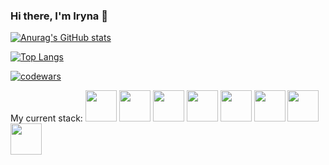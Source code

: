 ### Hi there, I'm Iryna 👋

[![Anurag's GitHub stats](https://github-readme-stats.vercel.app/api?username=xenoproxy&theme=radical&show_icons=true&hide=issues,contribs)](https://github.com/anuraghazra/github-readme-stats)

[![Top Langs](https://github-readme-stats.vercel.app/api/top-langs/?username=xenoproxy&layout=compact)](https://github.com/anuraghazra/github-readme-stats)


[![codewars](https://www.codewars.com/users/XenoProxy/badges/large)](https://www.codewars.com/users/XenoProxy)   

My current stack:
<img src="https://user-images.githubusercontent.com/44860152/212621506-7419bc2c-556c-4050-bcb7-95ce21b9167d.svg" width="50" />
<img src="https://user-images.githubusercontent.com/44860152/212621510-95c8ba32-d572-48b4-a863-fb8b174d971b.svg" width="50" />
<img src="https://user-images.githubusercontent.com/44860152/212621511-64f5bfb7-e7bc-4e05-96fc-bee8c8c6f1ed.svg" width="50" />
<img src="https://user-images.githubusercontent.com/44860152/212621512-578b968b-189f-41cd-ae7c-460fd323f2e6.svg" width="50" color=#F7DF1E />
<img src="https://user-images.githubusercontent.com/44860152/212621515-74b22b2c-b637-4313-818d-46917b42087d.svg" width="50" />
<img src="https://user-images.githubusercontent.com/44860152/212621516-b6626857-5bb7-4924-9f51-4da321f571ba.svg" width="50" />
<img src="https://user-images.githubusercontent.com/44860152/212621520-d9163f9c-3696-477b-bbd9-094644d021b6.svg" width="50" />
<img src="https://user-images.githubusercontent.com/44860152/212621523-29e3afc1-88fb-4fbe-8fa2-1d3deedda803.svg" width="50" />





<!--
**XenoProxy/XenoProxy** is a ✨ _special_ ✨ repository because its `README.md` (this file) appears on your GitHub profile.

Here are some ideas to get you started:

- 🔭 I’m currently working on ...
- 🌱 I’m currently learning ...
- 👯 I’m looking to collaborate on ...
- 🤔 I’m looking for help with ...
- 💬 Ask me about ...
- 📫 How to reach me: ...
- 😄 Pronouns: ...
- ⚡ Fun fact: ...
-->
